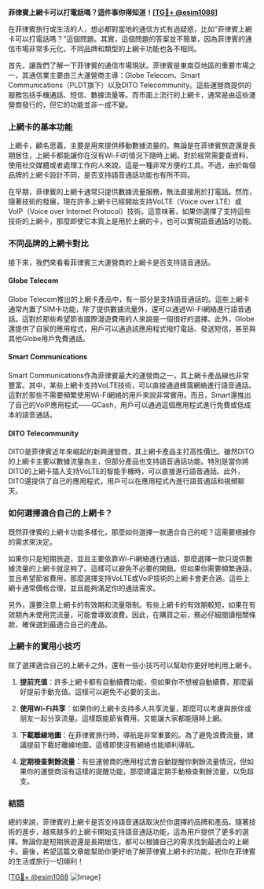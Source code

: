 **菲律賓上網卡可以打電話嗎？這件事你得知道！[[TG💪+ @esim1088](https://t.me/s/esim1088)]**

在菲律賓旅行或生活的人，想必都對當地的通信方式有過疑惑，比如“菲律賓上網卡可以打電話嗎？”這個問題。其實，這個問題的答案並不簡單，因為菲律賓的通信市場非常多元化，不同品牌和類型的上網卡功能也各不相同。

首先，讓我們了解一下菲律賓的通信市場現狀。菲律賓是東南亞地區的重要市場之一，其通信業主要由三大運營商主導：Globe Telecom、Smart Communications（PLDT旗下）以及DITO Telecommunity。這些運營商提供的服務包括手機通話、短信、數據流量等。而市面上流行的上網卡，通常是由這些運營商發行的，但它的功能並非一成不變。

### 上網卡的基本功能

上網卡，顧名思義，主要是用來提供移動數據流量的。無論是在菲律賓旅遊還是長期居住，上網卡都能讓你在沒有Wi-Fi的情況下隨時上網。對於經常需要查資料、使用社交媒體或者處理工作的人來說，這是一種非常方便的工具。不過，由於每個品牌的上網卡設計不同，是否支持語音通話功能也有所不同。

在早期，菲律賓的上網卡通常只提供數據流量服務，無法直接用於打電話。然而，隨著技術的發展，現在許多上網卡已經開始支持VoLTE（Voice over LTE）或VoIP（Voice over Internet Protocol）技術。這意味著，如果你選擇了支持這些技術的上網卡，那麼即使它本質上是用於上網的卡，也可以實現語音通話的功能。

### 不同品牌的上網卡對比

接下來，我們來看看菲律賓三大運營商的上網卡是否支持語音通話。

#### Globe Telecom

Globe Telecom推出的上網卡產品中，有一部分是支持語音通話的。這些上網卡通常內置了SIM卡功能，除了提供數據流量外，還可以通過Wi-Fi網絡進行語音通話。這對於那些希望節省國際漫遊費用的人來說是一個很好的選擇。此外，Globe還提供了自家的應用程式，用戶可以通過該應用程式撥打電話、發送短信，甚至與其他Globe用戶免費通話。

#### Smart Communications

Smart Communications作為菲律賓最大的運營商之一，其上網卡產品線也非常豐富。其中，某些上網卡支持VoLTE技術，可以直接通過蜂窩網絡進行語音通話。這對於那些不需要頻繁使用Wi-Fi網絡的用戶來說非常實用。而且，Smart還推出了自己的VoIP應用程式——GCash，用戶可以通過這個應用程式進行免費或低成本的語音通話。

#### DITO Telecommunity

DITO是菲律賓近年來崛起的新興運營商，其上網卡產品主打高性價比。雖然DITO的上網卡主要以數據流量為主，但部分產品也支持語音通話功能。特別是當你將DITO的上網卡插入支持VoLTE的智能手機時，可以直接進行語音通話。此外，DITO還提供了自己的應用程式，用戶可以在應用程式內進行語音通話和視頻聊天。

### 如何選擇適合自己的上網卡？

既然菲律賓的上網卡功能多樣化，那麼如何選擇一款適合自己的呢？這需要根據你的需求來決定。

如果你只是短期旅遊，並且主要依靠Wi-Fi網絡進行通話，那麼選擇一款只提供數據流量的上網卡就足夠了。這樣可以避免不必要的開銷。但如果你需要頻繁通話，並且希望節省費用，那麼選擇支持VoLTE或VoIP技術的上網卡會更合適。這些上網卡通常價格合理，並且能夠滿足你的通話需求。

另外，還要注意上網卡的有效期和流量限制。有些上網卡的有效期較短，如果在有效期內未使用完流量，可能會導致浪費。因此，在購買之前，務必仔細閱讀相關條款，確保選到最適合自己的產品。

### 上網卡的實用小技巧

除了選擇適合自己的上網卡之外，還有一些小技巧可以幫助你更好地利用上網卡。

1. **提前充值**：許多上網卡都有自動續費功能，但如果你不想被自動續費，那麼最好提前手動充值。這樣可以避免不必要的支出。
   
2. **使用Wi-Fi共享**：如果你的上網卡支持多人共享流量，那麼可以考慮與旅伴或朋友一起分享流量。這樣既能節省費用，又能讓大家都能隨時上網。

3. **下載離線地圖**：在菲律賓旅行時，導航是非常重要的。為了避免浪費流量，建議提前下載好離線地圖，這樣即使沒有網絡也能順利導航。

4. **定期檢查剩餘流量**：有些運營商的應用程式會自動提醒你剩餘流量情況，但如果你的運營商沒有這樣的提醒功能，那麼建議定期手動檢查剩餘流量，以免超支。

### 結語

總的來說，菲律賓的上網卡是否支持語音通話取決於你選擇的品牌和產品。隨著技術的進步，越來越多的上網卡開始支持語音通話功能，這為用戶提供了更多的選擇。無論你是短期旅遊還是長期居住，都可以根據自己的需求找到最適合的上網卡。最後，希望這篇文章能幫助你更好地了解菲律賓上網卡的功能，祝你在菲律賓的生活或旅行一切順利！

[[TG💪+ @esim1088](https://t.me/s/esim1088) ![Image](https://i.postimg.cc/4NQfJmqS/Snipaste-2025-05-13-00-14-12.png)]